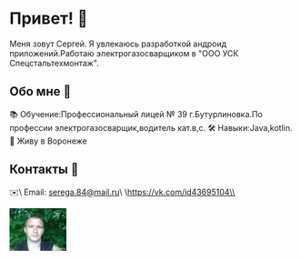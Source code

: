 # Привет! 👋

Меня зовут Сергей. Я увлекаюсь разработкой андроид приложений.Работаю электрогазосварщиком в "ООО УСК Спецстальтехмонтаж".

## Обо мне 💬

📚 Обучение:Профессиональный лицей № 39 г.Бутурлиновка.По профессии электрогазосварщик,водитель кат.в,с.
🛠️ Навыки:Java,kotlin. 
🏡 Живу в Воронеже  


## Контакты 📱

✉️\\ Email: serega.84@mail.ru\\
\\https://vk.com/id43695104\\ 
 

![Фото профиля](./photo.jpg)


